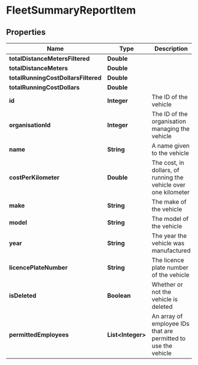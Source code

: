 

# FleetSummaryReportItem

## Properties

Name | Type | Description | Notes
------------ | ------------- | ------------- | -------------
**totalDistanceMetersFiltered** | **Double** |  |  [optional]
**totalDistanceMeters** | **Double** |  |  [optional]
**totalRunningCostDollarsFiltered** | **Double** |  |  [optional]
**totalRunningCostDollars** | **Double** |  |  [optional]
**id** | **Integer** | The ID of the vehicle |  [optional]
**organisationId** | **Integer** | The ID of the organisation managing the vehicle |  [optional]
**name** | **String** | A name given to the vehicle |  [optional]
**costPerKilometer** | **Double** | The cost, in dollars, of running the vehicle over one kilometer |  [optional]
**make** | **String** | The make of the vehicle |  [optional]
**model** | **String** | The model of the vehicle |  [optional]
**year** | **String** | The year the vehicle was manufactured |  [optional]
**licencePlateNumber** | **String** | The licence plate number of the vehicle |  [optional]
**isDeleted** | **Boolean** | Whether or not the vehicle is deleted |  [optional]
**permittedEmployees** | **List&lt;Integer&gt;** | An array of employee IDs that are permitted to use the vehicle |  [optional]




